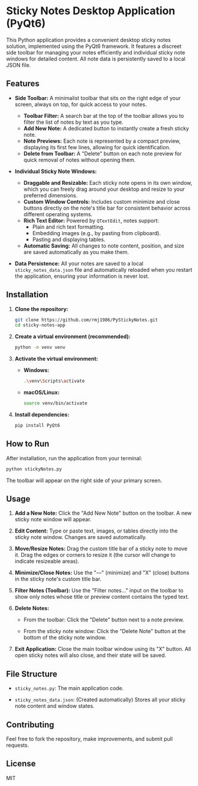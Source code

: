 # Sticky Notes Desktop Application (PyQt6)

This Python application provides a convenient desktop sticky notes solution, implemented using the PyQt6 framework. It features a discreet side toolbar for managing your notes efficiently and individual sticky note windows for detailed content. All note data is persistently saved to a local JSON file.

## Features

* **Side Toolbar:** A minimalist toolbar that sits on the right edge of your screen, always on top, for quick access to your notes.
    * **Toolbar Filter:** A search bar at the top of the toolbar allows you to filter the list of notes by text as you type.
    * **Add New Note:** A dedicated button to instantly create a fresh sticky note.
    * **Note Previews:** Each note is represented by a compact preview, displaying its first few lines, allowing for quick identification.
    * **Delete from Toolbar:** A "Delete" button on each note preview for quick removal of notes without opening them.

* **Individual Sticky Note Windows:**
    * **Draggable and Resizable:** Each sticky note opens in its own window, which you can freely drag around your desktop and resize to your preferred dimensions.
    * **Custom Window Controls:** Includes custom minimize and close buttons directly on the note's title bar for consistent behavior across different operating systems.
    * **Rich Text Editor:** Powered by `QTextEdit`, notes support:
        * Plain and rich text formatting.
        * Embedding images (e.g., by pasting from clipboard).
        * Pasting and displaying tables.
    * **Automatic Saving:** All changes to note content, position, and size are saved automatically as you make them.

* **Data Persistence:** All your notes are saved to a local `sticky_notes_data.json` file and automatically reloaded when you restart the application, ensuring your information is never lost.

## Installation

1.  **Clone the repository:**
    ```bash
    git clone https://github.com/rmj1986/PyStickyNotes.git
    cd sticky-notes-app
    ```
    
2.  **Create a virtual environment (recommended):**
    ```bash
    python -m venv venv
    ```

3.  **Activate the virtual environment:**
    * **Windows:**
        ```bash
        .\venv\Scripts\activate
        ```
    * **macOS/Linux:**
        ```bash
        source venv/bin/activate
        ```

4.  **Install dependencies:**
    ```bash
    pip install PyQt6
    ```

## How to Run

After installation, run the application from your terminal:

```bash
python stickyNotes.py

```
The toolbar will appear on the right side of your primary screen.

## Usage

1. **Add a New Note:** Click the "Add New Note" button on the toolbar. A new sticky note window will appear.

2. **Edit Content:** Type or paste text, images, or tables directly into the sticky note window. Changes are saved automatically.

3. **Move/Resize Notes:** Drag the custom title bar of a sticky note to move it. Drag the edges or corners to resize it (the cursor will change to indicate resizeable areas).

4. **Minimize/Close Notes:** Use the "—" (minimize) and "X" (close) buttons in the sticky note's custom title bar.

5. **Filter Notes (Toolbar):** Use the "Filter notes..." input on the toolbar to show only notes whose title or preview content contains the typed text.

6. **Delete Notes:**

   * From the toolbar: Click the "Delete" button next to a note preview.

   * From the sticky note window: Click the "Delete Note" button at the bottom of the sticky note window.

7. **Exit Application:** Close the main toolbar window using its "X" button. All open sticky notes will also close, and their state will be saved.

## File Structure

* `sticky_notes.py`: The main application code.

* `sticky_notes_data.json`: (Created automatically) Stores all your sticky note content and window states.

## Contributing

Feel free to fork the repository, make improvements, and submit pull requests.

## License

MIT
